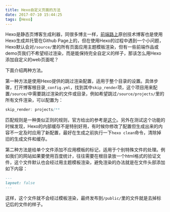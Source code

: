 ```yaml
---
title: Hexo自定义页面的方法
date: 2017-07-10 15:44:25
tags: [Hexo]
---
```


Hexo是静态页博客生成利器，同很多博主一样，[前端路上](//refined-x.com)原创技术博客也是使用Hexo生成并托管在Github Page上的，但在使用Hexo的过程中遇到一个小问题，Hexo默认会对`/source/`里的所有页面应用主题模板渲染，但有一些前端作品或demo页我们不希望经过渲染，而是能保持完全自定义的样子，那该怎么用Hexo添加自定义的web页面呢？

<!-- more -->

下面介绍两种方法。

第一种方法是使用Hexo提供的跳过渲染配置，适用于整个目录的设置。具体步骤，打开博客根目录`_config.yml`，找到其中`skip_render`项，这个项目用来配置`/source/`中需要跳过渲染的文件或目录，例如希望跳过`/source/projects/`里的所有文件渲染，可以配置为：  

```js
skip_render: projects/**

```

匹配规则是一种类似正则的规则，官方给出的参考是[这个](https://github.com/isaacs/minimatch)。另外在测试这个功能的时候发现，Hexo的内部缓存不是特别好用，有时候你修改了配置但生成出来的内容不一定及时应用了新配置，最好在生成之前执行一下`hexo clean`命令，清除掉旧的生成文件和缓存。

第二种方法是给单个文件添加不应用模板的标记，适用于个别特殊文件的处理。例如我们的网站如果要使用百度统计，往往需要在根目录放一个html格式的验证文件，这个文件默认也会经过用主题模板渲染，避免渲染的办法就是在文件头部添加如下内容：  

```markdown
---
layout: false
---
```

这样，这个文件就不会经过模板渲染，最终发布到`/public/`里的文件就是去掉标记后的文件的样子。


